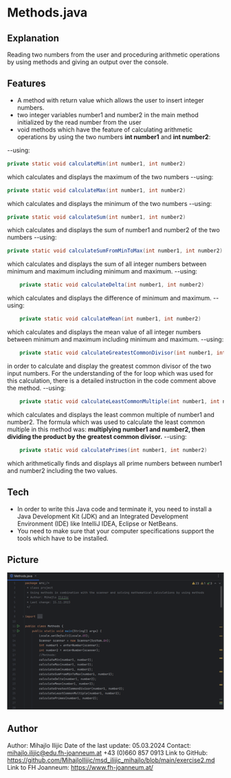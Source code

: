 # Methods.java
## Explanation
Reading two numbers from the user and proceduring arithmetic operations by using methods and giving an output over the console.

## Features
- A method with return value which allows the user to insert integer numbers.
- two integer variables number1 and number2 in the main method initialized by the read number from the user
- void methods which have the feature of calculating arithmetic operations by using the two numbers **int number1** and **int number2**:

--using:
```java
private static void calculateMin(int number1, int number2)
```
which calculates and displays the maximum of the two numbers
--using:
```java
private static void calculateMax(int number1, int number2)
```
which calculates and displays the minimum of the two numbers
--using:
```java
private static void calculateSum(int number1, int number2)
```
which calculates and displays the sum of number1 and number2 of the two numbers
--using:
```java
private static void calculateSumFromMinToMax(int number1, int number2)
```
which calculates and displays the sum of all integer numbers between minimum and maximum including minimum and maximum.
--using:
```java
    private static void calculateDelta(int number1, int number2) 
```
which calculates and displays the difference of minimum and maximum.
--using:
```java
    private static void calculateMean(int number1, int number2) 
```
which calculates and displays the mean value of all integer numbers between minimum and maximum including minimum and maximum.
--using:
```java
    private static void calculateGreatestCommonDivisor(int number1, int number2) 
```
in order to calculate and display the greatest common divisor of the two input numbers. For the understanding of the for loop which was used for this calculation, there is a detailed instruction in the code comment above the method.
--using:
```java 
    private static void calculateLeastCommonMultiple(int number1, int number2) 
```
which calculates and displays the least common multiple of number1 and number2. The formula which was used to calculate the least common multiple in this method was: **multiplying number1 and number2, then dividing the product by the greatest common divisor.**
--using:
```java
    private static void calculatePrimes(int number1, int number2) 
```
which arithmetically finds and displays all prime numbers between number1 and number2 including the two values.
## Tech
- In order to write this Java code and terminate it, you need to install a Java Development Kit (JDK) and an Integrated Development Environment (IDE) like IntelliJ IDEA, Eclipse or NetBeans. 
- You need to make sure that your computer specifications support the tools which have to be installed.
## Picture
![Methods screenshot](Methods.java.png)
## Author
Author: Mihajlo Ilijic 
Date of the last update: 05.03.2024
Contact: mihajlo.ilijic@edu.fh-joanneum.at
+43 (0)660 857 0913
Link to GitHub: https://github.com/MihajloIlijic/msd_ilijic_mihajlo/blob/main/exercise2.md
Link to FH Joanneum: https://www.fh-joanneum.at/
        
